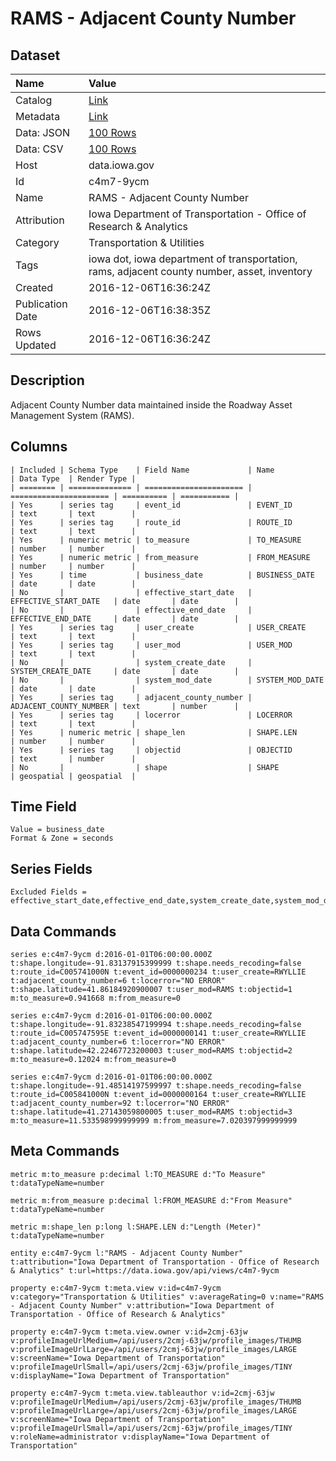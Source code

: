 # RAMS - Adjacent County Number

## Dataset

| Name | Value |
| :--- | :---- |
| Catalog | [Link](https://catalog.data.gov/dataset/rams-adjacent-county-number) |
| Metadata | [Link](https://data.iowa.gov/api/views/c4m7-9ycm) |
| Data: JSON | [100 Rows](https://data.iowa.gov/api/views/c4m7-9ycm/rows.json?max_rows=100) |
| Data: CSV | [100 Rows](https://data.iowa.gov/api/views/c4m7-9ycm/rows.csv?max_rows=100) |
| Host | data.iowa.gov |
| Id | c4m7-9ycm |
| Name | RAMS - Adjacent County Number |
| Attribution | Iowa Department of Transportation - Office of Research & Analytics |
| Category | Transportation & Utilities |
| Tags | iowa dot, iowa department of transportation, rams, adjacent county number, asset, inventory |
| Created | 2016-12-06T16:36:24Z |
| Publication Date | 2016-12-06T16:38:35Z |
| Rows Updated | 2016-12-06T16:36:24Z |

## Description

Adjacent County Number data maintained inside the Roadway Asset Management System (RAMS).

## Columns

```ls
| Included | Schema Type    | Field Name             | Name                   | Data Type  | Render Type |
| ======== | ============== | ====================== | ====================== | ========== | =========== |
| Yes      | series tag     | event_id               | EVENT_ID               | text       | text        |
| Yes      | series tag     | route_id               | ROUTE_ID               | text       | text        |
| Yes      | numeric metric | to_measure             | TO_MEASURE             | number     | number      |
| Yes      | numeric metric | from_measure           | FROM_MEASURE           | number     | number      |
| Yes      | time           | business_date          | BUSINESS_DATE          | date       | date        |
| No       |                | effective_start_date   | EFFECTIVE_START_DATE   | date       | date        |
| No       |                | effective_end_date     | EFFECTIVE_END_DATE     | date       | date        |
| Yes      | series tag     | user_create            | USER_CREATE            | text       | text        |
| Yes      | series tag     | user_mod               | USER_MOD               | text       | text        |
| No       |                | system_create_date     | SYSTEM_CREATE_DATE     | date       | date        |
| No       |                | system_mod_date        | SYSTEM_MOD_DATE        | date       | date        |
| Yes      | series tag     | adjacent_county_number | ADJACENT_COUNTY_NUMBER | text       | number      |
| Yes      | series tag     | locerror               | LOCERROR               | text       | text        |
| Yes      | numeric metric | shape_len              | SHAPE.LEN              | number     | number      |
| Yes      | series tag     | objectid               | OBJECTID               | text       | number      |
| No       |                | shape                  | SHAPE                  | geospatial | geospatial  |
```

## Time Field

```ls
Value = business_date
Format & Zone = seconds
```

## Series Fields

```ls
Excluded Fields = effective_start_date,effective_end_date,system_create_date,system_mod_date,shape
```

## Data Commands

```ls
series e:c4m7-9ycm d:2016-01-01T06:00:00.000Z t:shape.longitude=-91.83137915399999 t:shape.needs_recoding=false t:route_id=C005741000N t:event_id=0000000234 t:user_create=RWYLLIE t:adjacent_county_number=6 t:locerror="NO ERROR" t:shape.latitude=41.86184920900007 t:user_mod=RAMS t:objectid=1 m:to_measure=0.941668 m:from_measure=0

series e:c4m7-9ycm d:2016-01-01T06:00:00.000Z t:shape.longitude=-91.83238547199994 t:shape.needs_recoding=false t:route_id=C005747595E t:event_id=0000000141 t:user_create=RWYLLIE t:adjacent_county_number=6 t:locerror="NO ERROR" t:shape.latitude=42.22467723200003 t:user_mod=RAMS t:objectid=2 m:to_measure=0.12024 m:from_measure=0

series e:c4m7-9ycm d:2016-01-01T06:00:00.000Z t:shape.longitude=-91.48514197599997 t:shape.needs_recoding=false t:route_id=C005841000N t:event_id=0000000164 t:user_create=RWYLLIE t:adjacent_county_number=92 t:locerror="NO ERROR" t:shape.latitude=41.27143059800005 t:user_mod=RAMS t:objectid=3 m:to_measure=11.533598999999999 m:from_measure=7.020397999999999
```

## Meta Commands

```ls
metric m:to_measure p:decimal l:TO_MEASURE d:"To Measure" t:dataTypeName=number

metric m:from_measure p:decimal l:FROM_MEASURE d:"From Measure" t:dataTypeName=number

metric m:shape_len p:long l:SHAPE.LEN d:"Length (Meter)" t:dataTypeName=number

entity e:c4m7-9ycm l:"RAMS - Adjacent County Number" t:attribution="Iowa Department of Transportation - Office of Research & Analytics" t:url=https://data.iowa.gov/api/views/c4m7-9ycm

property e:c4m7-9ycm t:meta.view v:id=c4m7-9ycm v:category="Transportation & Utilities" v:averageRating=0 v:name="RAMS - Adjacent County Number" v:attribution="Iowa Department of Transportation - Office of Research & Analytics"

property e:c4m7-9ycm t:meta.view.owner v:id=2cmj-63jw v:profileImageUrlMedium=/api/users/2cmj-63jw/profile_images/THUMB v:profileImageUrlLarge=/api/users/2cmj-63jw/profile_images/LARGE v:screenName="Iowa Department of Transportation" v:profileImageUrlSmall=/api/users/2cmj-63jw/profile_images/TINY v:displayName="Iowa Department of Transportation"

property e:c4m7-9ycm t:meta.view.tableauthor v:id=2cmj-63jw v:profileImageUrlMedium=/api/users/2cmj-63jw/profile_images/THUMB v:profileImageUrlLarge=/api/users/2cmj-63jw/profile_images/LARGE v:screenName="Iowa Department of Transportation" v:profileImageUrlSmall=/api/users/2cmj-63jw/profile_images/TINY v:roleName=administrator v:displayName="Iowa Department of Transportation"
```